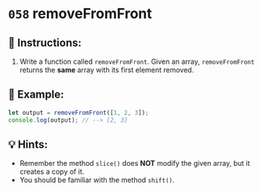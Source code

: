 # `058` removeFromFront

## 📝 Instructions:

1. Write a function called `removeFromFront`. Given an array, `removeFromFront` returns the **same** array with its first element removed.

## 📎 Example:

```Javascript
let output = removeFromFront([1, 2, 3]);
console.log(output); // --> [2, 3]
```

## 💡 Hints:

+ Remember the method `slice()` does **NOT** modify the given array, but it creates a copy of it.
+ You should be familiar with the method `shift()`.
